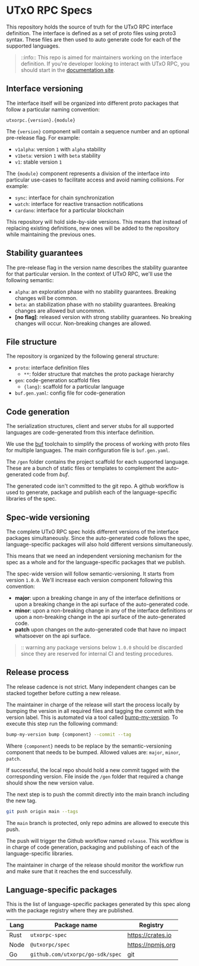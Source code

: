 # UTxO RPC Specs

This repository holds the source of truth for the UTxO RPC interface definition. The interface is defined as a set of proto files using proto3 syntax. These files are then used to auto generate code for each of the supported languages.

> ::info::
> This repo is aimed for maintainers working on the interface definition. If you're developer looking to interact with UTxO RPC, you should start in the [documentation site](https://utxorpc.org).

## Interface versioning

The interface itself will be organized into different proto packages that follow a particular naming convention:

```
utxorpc.{version}.{module}
```

The `{version}` component will contain a sequence number and an optional pre-release flag. For example:

- `v1alpha`: version `1` with `alpha` stability
- `v1beta`: version `1` with `beta` stability
- `v1`: stable version `1`

The `{module}` component represents a division of the interface into particular use-cases to facilitate access and avoid naming collisions. For example:

- `sync`: interface for chain synchronization
- `watch`: interface for reactive transaction notifications
- `cardano`: interface for a particular blockchain 

This repository will hold side-by-side versions. This means that instead of replacing existing definitions, new ones will be added to the repository while maintaining the previous ones.

## Stability guarantees

The pre-release flag in the version name describes the stability guarantee for that particular version. In the context of UTxO RPC, we'll use the following semantic:

- `alpha`: an exploration phase with no stability guarantees. Breaking changes will be common.
- `beta`: an stabilization phase with no stability guarantees. Breaking changes are allowed but uncommon.
- **[no flag]**: released version with strong stability guarantees. No breaking changes will occur. Non-breaking changes are allowed.

## File structure

The repository is organized by the following general structure:

- `proto`: interface definition files
  - `**`: folder structure that matches the proto package hierarchy
- `gen`: code-generation scaffold files
    - `{lang}`: scaffold for a particular language
- `buf.gen.yaml`: config file for code-generation

## Code generation

The serialization structures, client and server stubs for all supported languages are code-generated from this interface definition.

We use the [buf](https://buf.build) toolchain to simplify the process of working with proto files for multiple languages. The main configuration file is `buf.gen.yaml`.

The `/gen` folder contains the project scaffold for each supported language. These are a bunch of static files or templates to complement the auto-generated code from _buf_.

The generated code isn't committed to the git repo. A github workflow is used to generate, package and publish each of the language-specific libraries of the spec.

## Spec-wide versioning

The complete UTxO RPC spec holds different versions of the interface packages simultaneously. Since the auto-generated code follows the spec, language-specific packages will also hold different versions simultaneously.

This means that we need an independent versioning mechanism for the spec as a whole and for the language-specific packages that we publish.

The spec-wide version will follow semantic-versioning. It starts from version `1.0.0`. We'll increase each version component following this convention:

- **major**: upon a breaking change in any of the interface definitions or upon a breaking change in the api surface of the auto-generated code.
- **minor**: upon a non-breaking change in any of the interface definitions or upon a non-breaking change in the api surface of the auto-generated code.
- **patch** upon changes on the auto-generated code that have no impact whatsoever on the api surface.

> :: warning
> any package versions below `1.0.0` should be discarded since they are reserved for internal CI and testing procedures.

## Release process

The release cadence is not strict. Many independent changes can be stacked together before cutting a new release.

The maintainer in charge of the release will start the process locally by bumping the version in all required files and tagging the commit with the version label. This is automated via a tool called [bump-my-version](https://github.com/callowayproject/bump-my-version). To execute this step run the following command:

```sh
bump-my-version bump {component} --commit --tag
```

Where `{component}` needs to be replace by the semantic-versioning component that needs to be bumped. Allowed values are: `major`, `minor`, `patch`.

If successful, the local repo should hold a new commit tagged with the corresponding version. File inside the `/gen` folder that required a change should show the new version value.

The next step is to push the commit directly into the main branch including the new tag.

```sh
git push origin main --tags
```

The `main` branch is protected, only repo admins are allowed to execute this push.

The push will trigger the Github workflow named `release`. This workflow is in charge of code generation, packaging and publishing of each of the language-specific libraries.

The maintainer in charge of the release should monitor the workflow run and make sure that it reaches the end successfully.

## Language-specific packages

This is the list of language-specific packages generated by this spec along with the package registry where they are published.

| Lang | Package name                     | Registry          |
| ---- | -------------------------------- | ----------------- |
| Rust | `utxorpc-spec`                   | https://crates.io |
| Node | `@utxorpc/spec`                  | https://npmjs.org |
| Go   | `github.com/utxorpc/go-sdk/spec` | git               |